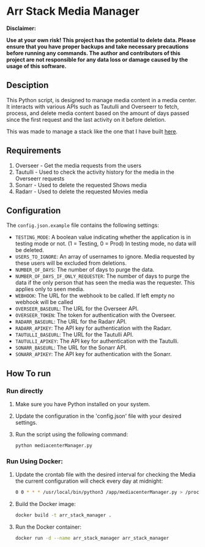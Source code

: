 # Arr Stack Media Manager

**Disclaimer:**

**Use at your own risk! This project has the potential to delete data. Please ensure that you have proper backups and take necessary precautions before running any commands. The author and contributors of this project are not responsible for any data loss or damage caused by the usage of this software.**


## Desciption
This Python script, is designed to manage media content in a media center. It interacts with various APIs such as Tautulli and Overseerr to fetch, process, and delete media content based on the amount of days passed since the first request and the last activity on it before deletion.

This was made to manage a stack like the one that I have built [here](https://github.com/Rick45/quick-arr-Stack).

## Requirements
1. Overseer - Get the media requests from the users
2. Tautulli - Used to check the activity history for the media in the Overseerr requests
3. Sonarr - Used to delete the requested Shows media
4. Radarr - Used to delete the requested Movies media




## Configuration

The `config.json.example` file contains the following settings:

- `TESTING_MODE`: A boolean value indicating whether the application is in testing mode or not. (1 = Testing, 0 = Prod) In testing mode, no data will be deleted.
- `USERS_TO_IGNORE`: An array of usernames to ignore. Media requested by these users will be excluded from deletions.
- `NUMBER_OF_DAYS`: The number of days to purge the data.
- `NUMBER_OF_DAYS_IF_ONLY_REQUESTER`: The number of days to purge the data if the only person that has seen the media was the requester. This applies only to seen media.
- `WEBHOOK`: The URL for the webhook to be called. If left empty no webhook will be called
- `OVERSEER_BASEURL`: The URL for the Overseer API.
- `OVERSEER_TOKEN`: The token for authentication with the Overseer.
- `RADARR_BASEURL`: The URL for the Radarr API.
- `RADARR_APIKEY`: The API key for authentication with the Radarr.
- `TAUTULLI_BASEURL`: The URL for the Tautulli API.
- `TAUTULLI_APIKEY`: The API key for authentication with the Tautulli.
- `SONARR_BASEURL`: The URL for the Sonarr API.
- `SONARR_APIKEY`: The API key for authentication with the Sonarr.


## How To run

### Run directly
1. Make sure you have Python installed on your system.
3. Update the configuration in the 'config.json' file with your desired settings.
4. Run the script using the following command:

    ```bash
    python mediacenterManager.py
    ```

### Run Using Docker:

1. Update the crontab file with the desired interval for checking the Media
the current configuration will check every day at midnight:
    
    ```bash
    0 0 * * * /usr/local/bin/python3 /app/mediacenterManager.py > /proc/1/fd/1 2>/proc/1/fd/2 
    ```

2. Build the Docker image:

    ```bash
    docker build -t arr_stack_manager .
    ```

3. Run the Docker container:

    ```bash
    docker run -d --name arr_stack_manager arr_stack_manager
    ```


